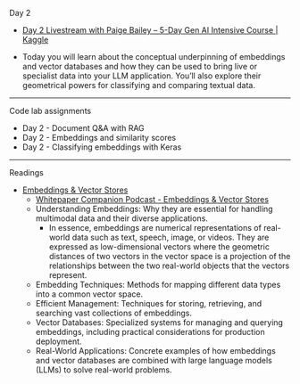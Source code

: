 Day 2

* [Day 2 Livestream with Paige Bailey – 5-Day Gen AI Intensive Course | Kaggle](https://www.youtube.com/live/86GZC56rQCc?si=DbYJe8mzo4YwS_r4)

* Today you will learn about the conceptual underpinning of embeddings and vector databases and how they can be used to bring live or specialist data into your LLM application. You’ll also explore their geometrical powers for classifying and comparing textual data. 

- - - -

Code lab assignments
* Day 2 - Document Q&A with RAG
* Day 2 - Embeddings and similarity scores
* Day 2 - Classifying embeddings with Keras

- - - -

Readings

* [Embeddings & Vector Stores](https://www.kaggle.com/whitepaper-embeddings-and-vector-stores)
  * [Whitepaper Companion Podcast - Embeddings & Vector Stores](https://youtu.be/1CC39K76Nqs?si=wApEIpUDj5NaiWFZ)
  * Understanding Embeddings: Why they are essential for handling multimodal data and their diverse applications.
     * In essence, embeddings are numerical representations of real-world data such as text,
       speech, image, or videos. They are expressed as low-dimensional vectors where the
       geometric distances of two vectors in the vector space is a projection of the relationships
       between the two real-world objects that the vectors represent. 
  * Embedding Techniques: Methods for mapping different data types into a common vector space.
  * Efficient Management: Techniques for storing, retrieving, and searching vast collections of embeddings.
  * Vector Databases: Specialized systems for managing and querying embeddings, including practical considerations for production deployment.
  * Real-World Applications: Concrete examples of how embeddings and vector databases are combined with large language models (LLMs) to       solve real-world problems.
